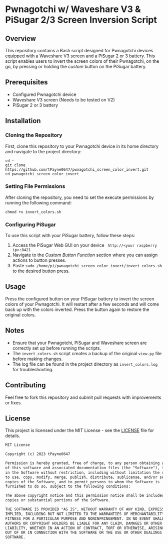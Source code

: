 # Pwnagotchi w/ Waveshare V3 & PiSugar 2/3 Screen Inversion Script

## Overview
This repository contains a Bash script designed for Pwnagotchi devices equipped with a Waveshare V3 screen and a PiSugar 2 or 3 battery. This script enables users to invert the screen colors of their Pwnagotchi, on the go, by pressing or holding the *custom* button on the PiSugar battery.

## Prerequisites
- Configured Pwnagotchi device
- Waveshare V3 screen  (Needs to be tested on V2)
- PiSugar 2 or 3 battery

## Installation

### Cloning the Repository
First, clone this repository to your Pwnagotchi device in its home directory and navigate to the project directory:
```
cd ~
git clone https://github.com/tPayne0647/pwnagotchi_screen_color_invert.git
cd pwnagotchi_screen_color_invert
```

### Setting File Permissions
After cloning the repository, you need to set the execute permissions by running the following command:
```
chmod +x invert_colors.sh
```

### Configuring PiSugar
To use this script with your PiSugar battery, follow these steps:

1. Access the PiSugar Web GUI on your device ` http://<your raspberry ip>:8421`
2. Navigate to the *Custom Button Function* section where you can assign actions to button presses.
3. Paste `sudo /home/pi/pwnagotchi_screen_color_invert/invert_colors.sh` to the desired button press.

## Usage
Press the configured button on your PiSugar battery to invert the screen colors of your Pwnagotchi. It will restart after a few seconds and will come back up with the colors inverted. Press the button again to restore the original colors.

## Notes
- Ensure that your Pwnagotchi, PiSugar and Waveshare screen are correctly set up before running the scripts.
- The `invert_colors.sh` script creates a backup of the original `view.py` file before making changes.
- The log file can be found in the project directory as `invert_colors.log` for troubleshooting.

## Contributing
Feel free to fork this repository and submit pull requests with improvements or fixes.

## License

This project is licensed under the MIT License - see the [LICENSE](LICENSE) file for details.

```markdown
MIT License

Copyright (c) 2023 tPayne0647

Permission is hereby granted, free of charge, to any person obtaining a copy
of this software and associated documentation files (the "Software"), to deal
in the Software without restriction, including without limitation the rights
to use, copy, modify, merge, publish, distribute, sublicense, and/or sell
copies of the Software, and to permit persons to whom the Software is
furnished to do so, subject to the following conditions:

The above copyright notice and this permission notice shall be included in all
copies or substantial portions of the Software.

THE SOFTWARE IS PROVIDED "AS IS", WITHOUT WARRANTY OF ANY KIND, EXPRESS OR
IMPLIED, INCLUDING BUT NOT LIMITED TO THE WARRANTIES OF MERCHANTABILITY,
FITNESS FOR A PARTICULAR PURPOSE AND NONINFRINGEMENT. IN NO EVENT SHALL THE
AUTHORS OR COPYRIGHT HOLDERS BE LIABLE FOR ANY CLAIM, DAMAGES OR OTHER
LIABILITY, WHETHER IN AN ACTION OF CONTRACT, TORT OR OTHERWISE, ARISING FROM,
OUT OF OR IN CONNECTION WITH THE SOFTWARE OR THE USE OR OTHER DEALINGS IN THE
SOFTWARE.
```
